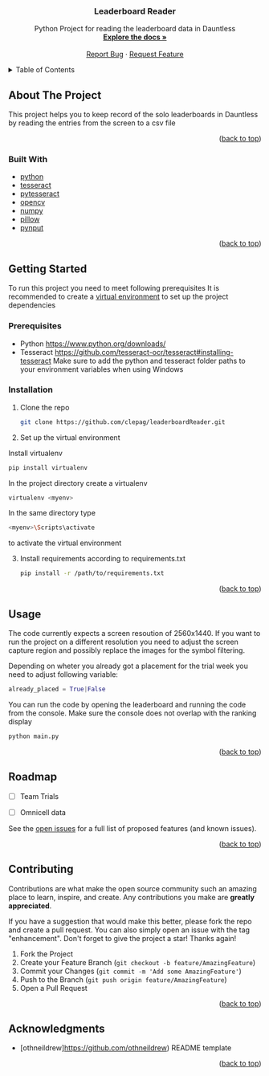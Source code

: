 <div id="top"></div>

<h3 align="center">Leaderboard Reader</h3>

  <p align="center">
    Python Project for reading the leaderboard data in Dauntless
    <br />
    <a href="https://github.com/clepag/leaderboardReader"><strong>Explore the docs »</strong></a>
    <br />
    <br />
    <a href="https://github.com/clepag/leaderboardReader/issues">Report Bug</a>
    ·
    <a href="https://github.com/clepag/leaderboardReader/issues">Request Feature</a>
  </p>
</div>



<!-- TABLE OF CONTENTS -->
<details>
  <summary>Table of Contents</summary>
  <ol>
    <li>
      <a href="#about-the-project">About The Project</a>
      <ul>
        <li><a href="#built-with">Built With</a></li>
      </ul>
    </li>
    <li>
      <a href="#getting-started">Getting Started</a>
      <ul>
        <li><a href="#prerequisites">Prerequisites</a></li>
        <li><a href="#installation">Installation</a></li>
      </ul>
    </li>
    <li><a href="#usage">Usage</a></li>
    <li><a href="#roadmap">Roadmap</a></li>
    <li><a href="#acknowledgments">Acknowledgments</a></li>
  </ol>
</details>



<!-- ABOUT THE PROJECT -->
## About The Project

This project helps you to keep record of the solo leaderboards in Dauntless by reading the entries from the screen to a csv file

<p align="right">(<a href="#top">back to top</a>)</p>



### Built With

* [python](https://www.python.org/)
* [tesseract](https://github.com/tesseract-ocr/tesseract)
* [pytesseract](https://github.com/madmaze/pytesseract)
* [opencv](https://github.com/opencv/opencv-python)
* [numpy](https://numpy.org/)
* [pillow](https://python-pillow.org/)
* [pynput](https://github.com/moses-palmer/pynput)

<p align="right">(<a href="#top">back to top</a>)</p>

<!-- GETTING STARTED -->
## Getting Started

To run this project you need to meet following prerequisites
It is recommended to create a [virtual environment](https://docs.python.org/3/tutorial/venv.html) to set up the project dependencies

### Prerequisites

* Python https://www.python.org/downloads/
* Tesseract https://github.com/tesseract-ocr/tesseract#installing-tesseract
Make sure to add the python and tesseract folder paths to your environment variables when using Windows

### Installation

1. Clone the repo
   ```sh
   git clone https://github.com/clepag/leaderboardReader.git
   ```
2. Set up the virtual environment
  
  Install virtualenv 
   ```sh
   pip install virtualenv
   ```
   
   In the project directory create a virtualenv
   ```sh
   virtualenv <myenv>
   ```
   
   In the same directory type
   ```sh
   <myenv>\Scripts\activate
   ```
   to activate the virtual environment
   
3. Install requirements according to requirements.txt
   ```sh
   pip install -r /path/to/requirements.txt
   ```

<p align="right">(<a href="#top">back to top</a>)</p>



<!-- USAGE EXAMPLES -->
## Usage

The code currently expects a screen resoution of 2560x1440. If you want to run the project on a different resolution you need to adjust the screen capture region and possibly replace the images for the symbol filtering.

Depending on wheter you already got a placement for the trial week you need to adjust following variable:
   ```py
   already_placed = True|False
   ```
You can run the code by opening the leaderboard and running the code from the console. Make sure the console does not overlap with the ranking display
   ```sh
   python main.py
   ```

<p align="right">(<a href="#top">back to top</a>)</p>



<!-- ROADMAP -->
## Roadmap

- [ ] Team Trials
- [ ] Omnicell data


See the [open issues](https://github.com/clepag/leaderboardReader/issues) for a full list of proposed features (and known issues).

<p align="right">(<a href="#top">back to top</a>)</p>



<!-- CONTRIBUTING -->
## Contributing

Contributions are what make the open source community such an amazing place to learn, inspire, and create. Any contributions you make are **greatly appreciated**.

If you have a suggestion that would make this better, please fork the repo and create a pull request. You can also simply open an issue with the tag "enhancement".
Don't forget to give the project a star! Thanks again!

1. Fork the Project
2. Create your Feature Branch (`git checkout -b feature/AmazingFeature`)
3. Commit your Changes (`git commit -m 'Add some AmazingFeature'`)
4. Push to the Branch (`git push origin feature/AmazingFeature`)
5. Open a Pull Request

<p align="right">(<a href="#top">back to top</a>)</p>



<!-- ACKNOWLEDGMENTS -->
## Acknowledgments

* [othneildrew]https://github.com/othneildrew) README template

<p align="right">(<a href="#top">back to top</a>)</p>

